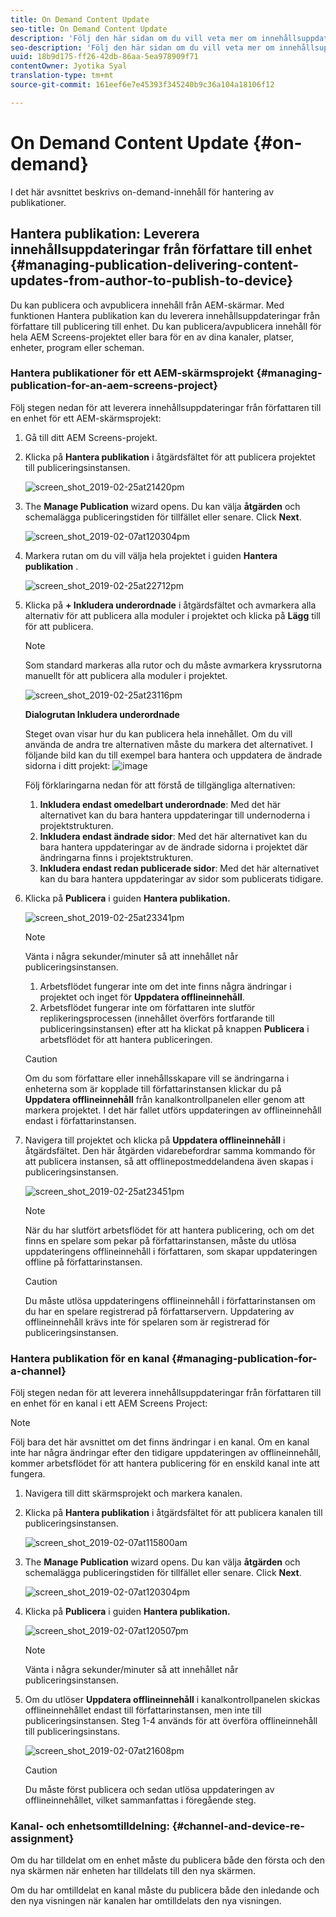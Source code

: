 ```yaml
---
title: On Demand Content Update
seo-title: On Demand Content Update
description: 'Följ den här sidan om du vill veta mer om innehållsuppdatering på begäran.  '
seo-description: 'Följ den här sidan om du vill veta mer om innehållsuppdatering på begäran.  '
uuid: 18b9d175-ff26-42db-86aa-5ea978909f71
contentOwner: Jyotika Syal
translation-type: tm+mt
source-git-commit: 161eef6e7e45393f345240b9c36a104a18106f12

---
```



# On Demand Content Update {#on-demand}

I det här avsnittet beskrivs on-demand-innehåll för hantering av publikationer.

## Hantera publikation: Leverera innehållsuppdateringar från författare till enhet {#managing-publication-delivering-content-updates-from-author-to-publish-to-device}

Du kan publicera och avpublicera innehåll från AEM-skärmar. Med funktionen Hantera publikation kan du leverera innehållsuppdateringar från författare till publicering till enhet. Du kan publicera/avpublicera innehåll för hela AEM Screens-projektet eller bara för en av dina kanaler, platser, enheter, program eller scheman.

### Hantera publikationer för ett AEM-skärmsprojekt {#managing-publication-for-an-aem-screens-project}

Följ stegen nedan för att leverera innehållsuppdateringar från författaren till en enhet för ett AEM-skärmsprojekt:

1. Gå till ditt AEM Screens-projekt.
1. Klicka på **Hantera publikation** i åtgärdsfältet för att publicera projektet till publiceringsinstansen.

   ![screen_shot_2019-02-25at21420pm](assets/screen_shot_2019-02-25at21420pm.png)

1. The **Manage Publication** wizard opens. Du kan välja **åtgärden** och schemalägga publiceringstiden för tillfället eller senare. Click **Next**.

   ![screen_shot_2019-02-07at120304pm](assets/screen_shot_2019-02-07at120304pm.png)

1. Markera rutan om du vill välja hela projektet i guiden **Hantera publikation** .

   ![screen_shot_2019-02-25at22712pm](assets/screen_shot_2019-02-25at22712pm.png)

1. Klicka på **+ Inkludera underordnade** i åtgärdsfältet och avmarkera alla alternativ för att publicera alla moduler i projektet och klicka på **Lägg** till för att publicera.

   >[!NOTE]
   >
   >Som standard markeras alla rutor och du måste avmarkera kryssrutorna manuellt för att publicera alla moduler i projektet.

   ![screen_shot_2019-02-25at23116pm](assets/screen_shot_2019-02-25at23116pm.png)

   **Dialogrutan Inkludera underordnade**

   Steget ovan visar hur du kan publicera hela innehållet. Om du vill använda de andra tre alternativen måste du markera det alternativet.
I följande bild kan du till exempel bara hantera och uppdatera de ändrade sidorna i ditt projekt:
   ![image](assets/author-publish-manage.png)

   Följ förklaringarna nedan för att förstå de tillgängliga alternativen:

   1. **Inkludera endast omedelbart underordnade**:
Med det här alternativet kan du bara hantera uppdateringar till undernoderna i projektstrukturen.
   1. **Inkludera endast ändrade sidor**:
Med det här alternativet kan du bara hantera uppdateringar av de ändrade sidorna i projektet där ändringarna finns i projektstrukturen.
   1. **Inkludera endast redan publicerade sidor**:
Med det här alternativet kan du bara hantera uppdateringar av sidor som publicerats tidigare.


1. Klicka på **Publicera** i guiden **Hantera publikation.**

   ![screen_shot_2019-02-25at23341pm](assets/screen_shot_2019-02-25at23341pm.png)

   >[!NOTE]
   >
   >Vänta i några sekunder/minuter så att innehållet når publiceringsinstansen.
   >
   >
   >    1. Arbetsflödet fungerar inte om det inte finns några ändringar i projektet och inget för **Uppdatera offlineinnehåll**.
   >    1. Arbetsflödet fungerar inte om författaren inte slutför replikeringsprocessen (innehållet överförs fortfarande till publiceringsinstansen) efter att ha klickat på knappen **Publicera** i arbetsflödet för att hantera publiceringen.


   > [!CAUTION]
   > Om du som författare eller innehållsskapare vill se ändringarna i enheterna som är kopplade till författarinstansen klickar du på **Uppdatera offlineinnehåll** från kanalkontrollpanelen eller genom att markera projektet. I det här fallet utförs uppdateringen av offlineinnehåll endast i författarinstansen.

1. Navigera till projektet och klicka på **Uppdatera offlineinnehåll** i åtgärdsfältet. Den här åtgärden vidarebefordrar samma kommando för att publicera instansen, så att offlinepostmeddelandena även skapas i publiceringsinstansen.

   ![screen_shot_2019-02-25at23451pm](assets/screen_shot_2019-02-25at23451pm.png)


   >[!NOTE]
   >
   >När du har slutfört arbetsflödet för att hantera publicering, och om det finns en spelare som pekar på författarinstansen, måste du utlösa uppdateringens offlineinnehåll i författaren, som skapar uppdateringen offline på författarinstansen.

   >[!CAUTION]
   >
   >Du måste utlösa uppdateringens offlineinnehåll i författarinstansen om du har en spelare registrerad på författarservern. Uppdatering av offlineinnehåll krävs inte för spelaren som är registrerad för publiceringsinstansen.

### Hantera publikation för en kanal {#managing-publication-for-a-channel}

Följ stegen nedan för att leverera innehållsuppdateringar från författaren till en enhet för en kanal i ett AEM Screens Project:

>[!NOTE]
>
>Följ bara det här avsnittet om det finns ändringar i en kanal. Om en kanal inte har några ändringar efter den tidigare uppdateringen av offlineinnehåll, kommer arbetsflödet för att hantera publicering för en enskild kanal inte att fungera.

1. Navigera till ditt skärmsprojekt och markera kanalen.
1. Klicka på **Hantera publikation** i åtgärdsfältet för att publicera kanalen till publiceringsinstansen.

   ![screen_shot_2019-02-07at115800am](assets/screen_shot_2019-02-07at115800am.png)

1. The **Manage Publication** wizard opens. Du kan välja **åtgärden** och schemalägga publiceringstiden för tillfället eller senare. Click **Next**.

   ![screen_shot_2019-02-07at120304pm](assets/screen_shot_2019-02-07at120304pm.png)

1. Klicka på **Publicera** i guiden **Hantera publikation.**

   ![screen_shot_2019-02-07at120507pm](assets/screen_shot_2019-02-07at120507pm.png)

   >[!NOTE]
   >
   >Vänta i några sekunder/minuter så att innehållet når publiceringsinstansen.

1. Om du utlöser **Uppdatera offlineinnehåll** i kanalkontrollpanelen skickas offlineinnehållet endast till författarinstansen, men inte till publiceringsinstansen. Steg 1-4 används för att överföra offlineinnehåll till publiceringsinstans.

   ![screen_shot_2019-02-07at21608pm](assets/screen_shot_2019-02-07at21608pm.png)

   >[!CAUTION]
   >
   >Du måste först publicera och sedan utlösa uppdateringen av offlineinnehållet, vilket sammanfattas i föregående steg.

### Kanal- och enhetsomtilldelning: {#channel-and-device-re-assignment}

Om du har tilldelat om en enhet måste du publicera både den första och den nya skärmen när enheten har tilldelats till den nya skärmen.

Om du har omtilldelat en kanal måste du publicera både den inledande och den nya visningen när kanalen har omtilldelats den nya visningen.